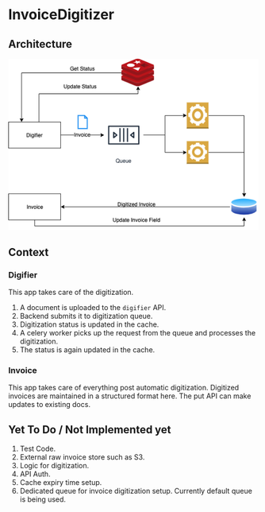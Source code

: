 # InvoiceDigitizer

## Architecture
![](https://github.com/anuj-kumar/InvoiceDigitizer/blob/master/InvoiceDigitizerArchitecture.png)

## Context

### Digifier
This app takes care of the digitization.
1. A document is uploaded to the `digifier` API.
2. Backend submits it to digitization queue.
3. Digitization status is updated in the cache.
4. A celery worker picks up the request from the queue and processes the digitization.
5. The status is again updated in the cache.

### Invoice
This app takes care of everything post automatic digitization. Digitized invoices are maintained in a structured format here.
The put API can make updates to existing docs.

## Yet To Do / Not Implemented yet
1. Test Code.
1. External raw invoice store such as S3.
1. Logic for digitization.
1. API Auth.
1. Cache expiry time setup.
1. Dedicated queue for invoice digitization setup. Currently default queue is being used.

